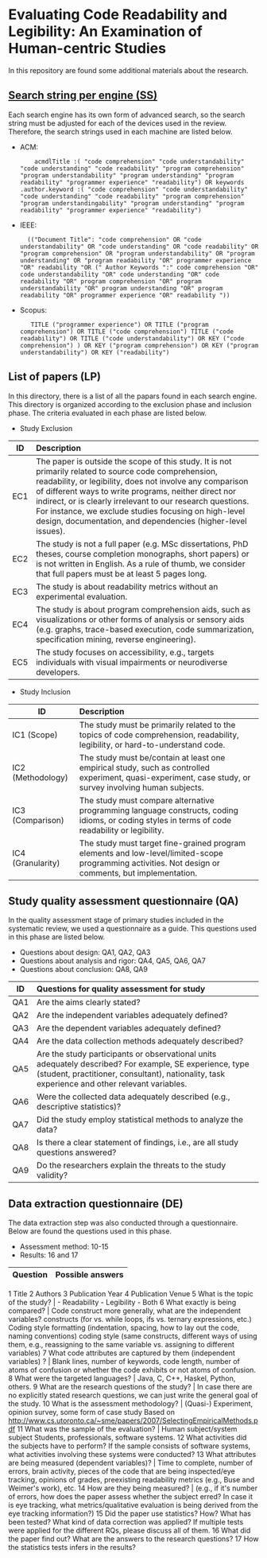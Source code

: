 # Evaluating Code Readability and Legibility: An Examination of Human-centric Studies
In this repository are found some additional materials about the research.

## [Search string per engine (SS)](/AllPhasesMergedPapers-Part1.md)

Each search engine has its own form of advanced search, so the search string must be adjusted for each of the devices used in the review. Therefore, the search strings used in each machine are listed below.

* ACM:

          acmdlTitle :( "code comprehension" "code understandability" "code understanding" "code readability" "program comprehension" "program understandability" "program understanding" "program readability" "programmer experience" "readability") OR keywords .author.keyword :( "code comprehension" "code understandability" "code understanding" "code readability" "program comprehension" "program understandingability" "program understanding" "program readability" "programmer experience" "readability")

* IEEE:
        
        (("Document Title": "code comprehension" OR "code understandability" OR "code understanding" OR "code readability" OR "program comprehension" OR "program understandability" OR "program understanding" OR "program readability "OR" programmer experience "OR" readability "OR (" Author Keywords ":" code comprehension "OR" code understandability "OR" code understanding "OR" code readability "OR" program comprehension "OR" program understandability "OR" program understanding "OR" program readability "OR" programmer experience "OR" readability "))

* Scopus:

         TITLE ("programmer experience") OR TITLE ("program comprehension") OR TITLE ("code comprehension") TITLE ("code readability") OR TITLE ("code understandability") OR KEY ("code comprehension") ) OR KEY ("program comprehension") OR KEY ("program understandability") OR KEY ("readability")

## List of papers (LP)
In this directory, there is a list of all the papars found in each search engine. This directory is organized according to the exclusion phase and inclusion phase. The criteria evaluated in each phase are listed below.

* Study Exclusion

 ID | Description 
--------- | :------
 EC1 | The paper is outside the scope of this study. It is not primarily related to source code comprehension, readability, or legibility, does not involve any comparison of different ways to write programs, neither direct nor indirect, or is clearly irrelevant to our research questions. For instance, we exclude studies focusing on high-level design, documentation, and dependencies (higher-level issues). 
 EC2 | The study is not a full paper (e.g. MSc dissertations, PhD theses, course completion monographs, short papers) or is not written in English. As a rule of thumb, we consider that full papers must be at least 5 pages long. 
 EC3 | The study is about readability metrics without an experimental evaluation. 
 EC4 | The study is about program comprehension aids, such as visualizations or other forms of analysis or sensory aids (e.g. graphs, trace-based execution, code summarization, specification mining, reverse engineering). 
| EC5 | The study focuses on accessibility, e.g., targets individuals with visual impairments or neurodiverse developers. 

* Study Inclusion

ID | Description 
--------- | :------
IC1  (Scope) | The study must be primarily related to the topics of code comprehension, readability, legibility, or hard-to-understand code.
IC2 (Methodology) | The study must be/contain at least one empirical study, such as controlled experiment, quasi-experiment, case study, or survey involving human subjects.
IC3 (Comparison) | The study must compare alternative programming language constructs, coding idioms, or coding styles in terms of code readability or legibility.
IC4 (Granularity) | The study must target fine-grained program elements and low-level/limited-scope programming activities. Not design or comments, but implementation.

## Study quality assessment questionnaire (QA)
In the quality assessment stage of primary studies included in the systematic review, we used a questionnaire as a guide. This questions used in this phase are listed below.

* Questions about design: QA1, QA2, QA3
* Questions about analysis and rigor: QA4, QA5, QA6, QA7
* Questions about conclusion: QA8, QA9

ID | Questions for quality assessment for study 
--------- | :------
QA1 | Are the aims clearly stated?
QA2 | Are the independent variables adequately defined?
QA3 | Are the dependent variables adequately defined?
QA4 | Are the data collection methods adequately described?
QA5 | Are the study participants or observational units adequately  described? For example, SE experience, type (student,  practitioner, consultant),  nationality, task experience and  other relevant variables.
QA6 | Were the collected data adequately described (e.g., descriptive statistics)? 
QA7 | Did the study employ statistical methods to analyze the data?
QA8 | Is there a clear statement of findings, i.e., are all study questions answered?
QA9 | Do the researchers explain the threats to the study validity?


## Data extraction questionnaire (DE)
The data extraction step was also conducted through a questionnaire. Below are found the questions used in this phase. 

* Assessment method: 10-15
* Results: 16 and 17

Question | Possible answers
--------- | :------
1 Title 
2 Authors 
3 Publication Year 
4 Publication Venue 
5 What is the topic of the study? | - Readability - Legibility - Both
6 What exactly is being compared? | Code construct more generally, what are the independent variables?
constructs (for vs. while loops, ifs vs. ternary expressions, etc.) Coding style formatting (indentation, spacing, how to lay out the code, naming conventions) coding style (same constructs, different ways of using them, e.g., reassigning to the same variable vs. assigning to different variables)
7 What code attributes are captured by them (independent variables) ? | Blank lines, number of keywords, code length, number of atoms of confusion or whether the code exhibits or not atoms of confusion.
8 What were the targeted languages? | Java, C, C++, Haskel, Python, others.
9 What are the research questions of the study? | In case there are no explicitly stated research questions, we can just write the general goal of the study.
10 What is the assessment methodology? | (Quasi-) Experiment, opinion survey, some form of case study Based on http://www.cs.utoronto.ca/~sme/papers/2007/SelectingEmpiricalMethods.pdf
11 What was the sample of the evaluation? | Human subject/system subject Students, professionals, software systems.
12 What activities did the subjects have to perform? If the sample consists of software systems, what activities involving these systems were conducted?
13 What attributes are being measured (dependent variables)? | Time to complete, number of errors, brain activity, pieces of the code that are being inspected/eye tracking, opinions of grades, preexisting readability metrics (e.g., Buse and Weimer's work), etc.
14 How are they being measured? | (e.g., if it's number of errors, how does the paper assess whether the subject erred? In case it is eye tracking, what metrics/qualitative evaluation is being derived from the eye tracking information?)
15 Did the paper use statistics? How? What has been tested? What kind of data correction was applied?  If multiple tests were applied for the different RQs, please discuss all of them.
16 What did the paper find out? What are the answers to the research questions?
17 How the statistics tests infers in the results?













